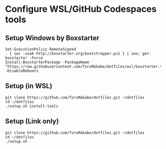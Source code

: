 # Configure WSL/GitHub Codespaces tools

## Setup Windows by Boxstarter

```
Set-ExecutionPolicy RemoteSigned
. { iwr -useb http://boxstarter.org/bootstrapper.ps1 } | iex; get-boxstarter -Force
Install-BoxstarterPackage -PackageName "https://raw.githubusercontent.com/ToruMakabe/dotfiles/wsl/boxstarter.txt"  -DisableReboots
```

## Setup (in WSL)

```
git clone https://github.com/ToruMakabe/dotfiles.git ~/dotfiles
cd ~/dotfiles
./setup.sh install-tools
```

## Setup (Link only)

```
git clone https://github.com/ToruMakabe/dotfiles.git ~/dotfiles
cd ~/dotfiles
./setup.sh
```
